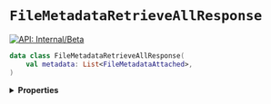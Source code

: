 # `FileMetadataRetrieveAllResponse`


[![API: Internal/Beta](https://img.shields.io/static/v1?label=API&message=Internal/Beta&color=red&style=flat-square)](/docs/developer-guide/core/api-conventions.md)



```kotlin
data class FileMetadataRetrieveAllResponse(
    val metadata: List<FileMetadataAttached>,
)
```

<details>
<summary>
<b>Properties</b>
</summary>

<details>
<summary>
<code>metadata</code>: <code><code><a href='https://kotlinlang.org/api/latest/jvm/stdlib/kotlin.collections/-list/'>List</a>&lt;<a href='#filemetadataattached'>FileMetadataAttached</a>&gt;</code></code>
</summary>





</details>



</details>

